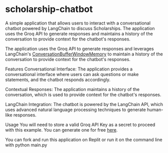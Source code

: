 # scholarship-chatbot
A simple application that allows users to interact with a conversational chatbot powered by LangChain to discuss Scholarships. The application uses the Groq API to generate responses and maintains a history of the conversation to provide context for the chatbot's responses.


The application uses the Groq API to generate responses and leverages LangChain's [ConversationBufferWindowMemory](https://python.langchain.com/v0.1/docs/modules/memory/types/buffer_window/) to maintain a history of the conversation to provide context for the chatbot's responses.

Features
Conversational Interface: The application provides a conversational interface where users can ask questions or make statements, and the chatbot responds accordingly.

Contextual Responses: The application maintains a history of the conversation, which is used to provide context for the chatbot's responses.

LangChain Integration: The chatbot is powered by the LangChain API, which uses advanced natural language processing techniques to generate human-like responses.

Usage
You will need to store a valid Groq API Key as a secret to proceed with this example. You can generate one for free [here](https://console.groq.com/keys).

You can fork and run this application on Replit or run it on the command line with python main.py
